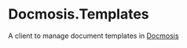 # Docmosis.Templates

A client to manage document templates in [Docmosis](https://www.docmosis.com)
